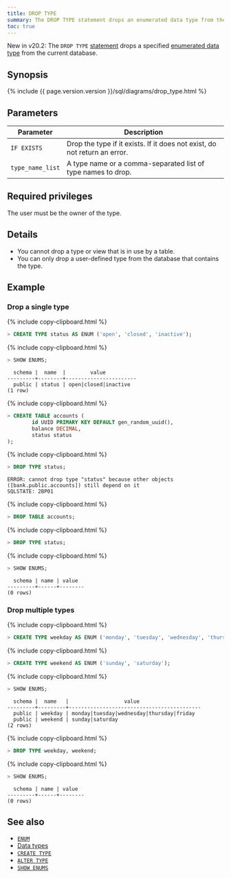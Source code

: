 ```yaml
---
title: DROP TYPE
summary: The DROP TYPE statement drops an enumerated data type from the database.
toc: true
---
```


<span class="version-tag">New in v20.2:</span> The `DROP TYPE` [statement](sql-statements.html) drops a specified [enumerated data type](enum.html) from the current database.

## Synopsis

<div>
{%  include {{  page.version.version  }}/sql/diagrams/drop_type.html %}
</div>

## Parameters

Parameter | Description
----------|------------
`IF EXISTS` | Drop the type if it exists. If it does not exist, do not return an error.
`type_name_list` | A type name or a comma-separated list of type names to drop.

## Required privileges

The user must be the owner of the type.

## Details

- You cannot drop a type or view that is in use by a table.
- You can only drop a user-defined type from the database that contains the type.

## Example

### Drop a single type

{%  include copy-clipboard.html %}
~~~ sql
> CREATE TYPE status AS ENUM ('open', 'closed', 'inactive');
~~~

{%  include copy-clipboard.html %}
~~~ sql
> SHOW ENUMS;
~~~

~~~
  schema |  name  |        value
---------+--------+-----------------------
  public | status | open|closed|inactive
(1 row)
~~~

{%  include copy-clipboard.html %}
~~~ sql
> CREATE TABLE accounts (
        id UUID PRIMARY KEY DEFAULT gen_random_uuid(),
        balance DECIMAL,
        status status
);
~~~

{%  include copy-clipboard.html %}
~~~ sql
> DROP TYPE status;
~~~

~~~
ERROR: cannot drop type "status" because other objects ([bank.public.accounts]) still depend on it
SQLSTATE: 2BP01
~~~

{%  include copy-clipboard.html %}
~~~ sql
> DROP TABLE accounts;
~~~

{%  include copy-clipboard.html %}
~~~ sql
> DROP TYPE status;
~~~

{%  include copy-clipboard.html %}
~~~ sql
> SHOW ENUMS;
~~~

~~~
  schema | name | value
---------+------+--------
(0 rows)
~~~

### Drop multiple types

{%  include copy-clipboard.html %}
~~~ sql
> CREATE TYPE weekday AS ENUM ('monday', 'tuesday', 'wednesday', 'thursday', 'friday');
~~~

{%  include copy-clipboard.html %}
~~~ sql
> CREATE TYPE weekend AS ENUM ('sunday', 'saturday');
~~~

{%  include copy-clipboard.html %}
~~~ sql
> SHOW ENUMS;
~~~

~~~
  schema |  name   |                  value
---------+---------+-------------------------------------------
  public | weekday | monday|tuesday|wednesday|thursday|friday
  public | weekend | sunday|saturday
(2 rows)
~~~


{%  include copy-clipboard.html %}
~~~ sql
> DROP TYPE weekday, weekend;
~~~

{%  include copy-clipboard.html %}
~~~ sql
> SHOW ENUMS;
~~~

~~~
  schema | name | value
---------+------+--------
(0 rows)
~~~

## See also

- [`ENUM`](enum.html)
- [Data types](data-types.html)
- [`CREATE TYPE`](create-type.html)
- [`ALTER TYPE`](alter-type.html)
- [`SHOW ENUMS`](show-enums.html)
